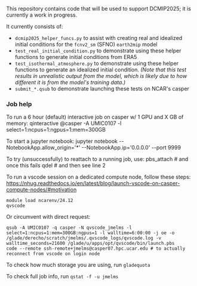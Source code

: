 This repository contains code that will be used to support DCMIP2025; it is currently a work in progress.

It currently consists of:

 * `dcmip2025_helper_funcs.py` to assist with creating real and idealized initial conditions for the `fcnv2_sm` (SFNO) `earth2mip` model
 * `test_real_initial_condition.py` to demonstrate using these helper functions to generate initial conditions from ERA5
 * `test_isothermal_atmosphere.py` to demonstrate using these helper functions to generate an idealized initial condition. *(Note that this test results in unrealistic output from the model, which is likely due to how different it is from the model's training data.)*
 * `submit_*.qsub` to demonstrate launching these tests on NCAR's casper

### Job help

To run a 6 hour (default) interactive job on casper w/ 1 GPU and X GB of memory:
    qinteractive @casper -A UMIC0107 -l select=1:ncpus=1:ngpus=1:mem=300GB

To start a jupyter notebook:
    jupyter notebook --NotebookApp.allow_origin='*' --NotebookApp.ip='0.0.0.0' --port 9999

To try (unsuccessfully) to reattach to a running job, use:
    pbs_attach <job> # and once this fails
    qdel <job> # and then see line 2
    
To run a vscode session on a dedicated compute node, follow these steps: https://nhug.readthedocs.io/en/latest/blog/launch-vscode-on-casper-compute-nodes/#motivation
```
module load ncarenv/24.12
qvscode
```

Or circumvent with direct request: 
```
qsub -A UMIC0107 -q casper -N qvscode_jmelms -l select=1:ncpus=1:mem=300GB:ngpus=1 -l walltime=6:00:00 -j oe -o /glade/derecho/scratch/jmelms/.qvscode_logs/qvscode.log -v walltime_seconds=21600 /glade/u/apps/opt/qvscode/bin/launch.pbs
code --remote ssh-remote+jmelms@casper07.hpc.ucar.edu # to actually reconnect from vscode on login node
```

To check how much storage you are using, run `gladequota`

To check full job info, run `qstat -f -u jmelms`